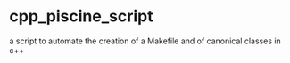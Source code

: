 # cpp_piscine_script
a script to automate the creation of a Makefile and of canonical classes in c++
